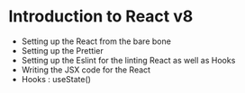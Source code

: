 # Introduction to React v8

- Setting up the React from the bare bone
- Setting up the Prettier
- Setting up the Eslint for the linting React as well as Hooks
- Writing the JSX code for the React
- Hooks : useState()
